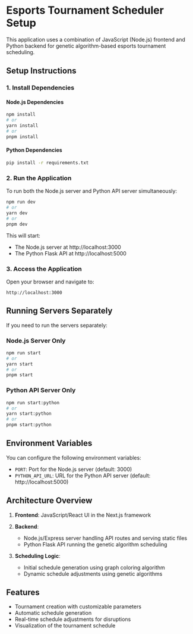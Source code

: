 # Esports Tournament Scheduler Setup

This application uses a combination of JavaScript (Node.js) frontend and Python backend for genetic algorithm-based esports tournament scheduling.

## Setup Instructions

### 1. Install Dependencies

#### Node.js Dependencies
```bash
npm install
# or
yarn install
# or
pnpm install
```

#### Python Dependencies
```bash
pip install -r requirements.txt
```

### 2. Run the Application

To run both the Node.js server and Python API server simultaneously:

```bash
npm run dev
# or 
yarn dev
# or
pnpm dev
```

This will start:
- The Node.js server at http://localhost:3000
- The Python Flask API at http://localhost:5000

### 3. Access the Application

Open your browser and navigate to:
```
http://localhost:3000
```

## Running Servers Separately

If you need to run the servers separately:

### Node.js Server Only
```bash
npm run start
# or
yarn start
# or 
pnpm start
```

### Python API Server Only
```bash
npm run start:python
# or
yarn start:python
# or
pnpm start:python
```

## Environment Variables

You can configure the following environment variables:

- `PORT`: Port for the Node.js server (default: 3000)
- `PYTHON_API_URL`: URL for the Python API server (default: http://localhost:5000)

## Architecture Overview

1. **Frontend**: JavaScript/React UI in the Next.js framework
2. **Backend**: 
   - Node.js/Express server handling API routes and serving static files
   - Python Flask API running the genetic algorithm scheduling

3. **Scheduling Logic**:
   - Initial schedule generation using graph coloring algorithm
   - Dynamic schedule adjustments using genetic algorithms

## Features

- Tournament creation with customizable parameters
- Automatic schedule generation
- Real-time schedule adjustments for disruptions
- Visualization of the tournament schedule 
